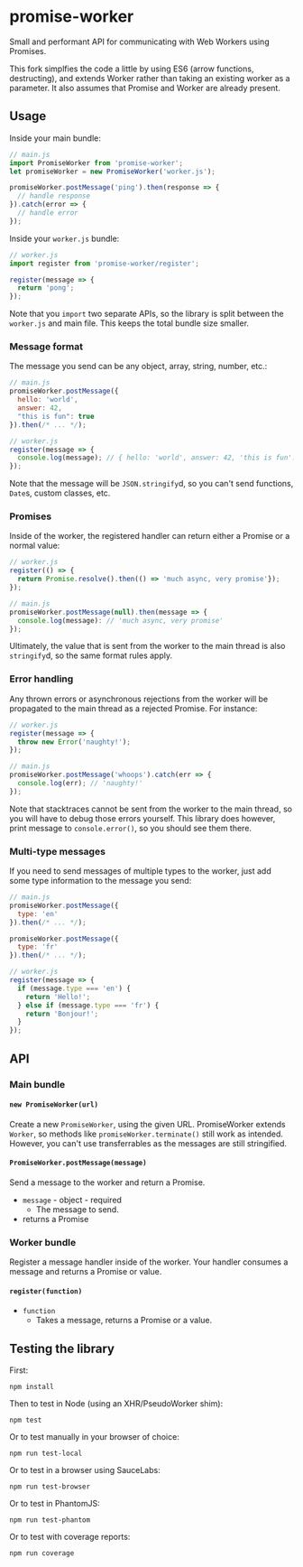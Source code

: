 promise-worker
====

Small and performant API for communicating with Web Workers using Promises. 

This fork simplfies the code a little by using ES6 (arrow functions, destructing), and extends Worker rather than taking an existing worker as a parameter. It also assumes that Promise and Worker are already present.

Usage
---

Inside your main bundle:

```js
// main.js
import PromiseWorker from 'promise-worker';
let promiseWorker = new PromiseWorker('worker.js');

promiseWorker.postMessage('ping').then(response => {
  // handle response
}).catch(error => {
  // handle error
});
```

Inside your `worker.js` bundle:

```js
// worker.js
import register from 'promise-worker/register';

register(message => {
  return 'pong';
});
```

Note that you `import` two separate APIs, so the library is split
between the `worker.js` and main file. This keeps the total bundle size smaller.

### Message format

The message you send can be any object, array, string, number, etc.:

```js
// main.js
promiseWorker.postMessage({
  hello: 'world',
  answer: 42,
  "this is fun": true
}).then(/* ... */);
```

```js
// worker.js
register(message => {
  console.log(message); // { hello: 'world', answer: 42, 'this is fun': true }
});
```
 
Note that the message will be `JSON.stringify`d, so you 
can't send functions, `Date`s, custom classes, etc.

### Promises

Inside of the worker, the registered handler can return either a Promise or a normal value:

```js
// worker.js
register(() => {
  return Promise.resolve().then(() => 'much async, very promise'});
});
```

```js
// main.js
promiseWorker.postMessage(null).then(message => {
  console.log(message): // 'much async, very promise'
});
```

Ultimately, the value that is sent from the worker to the main thread is also
`stringify`d, so the same format rules apply.

### Error handling

Any thrown errors or asynchronous rejections from the worker will
be propagated to the main thread as a rejected Promise. For instance:

```js
// worker.js
register(message => {
  throw new Error('naughty!');
});
```

```js
// main.js
promiseWorker.postMessage('whoops').catch(err => {
  console.log(err); // 'naughty!'
});
```

Note that stacktraces cannot be sent from the worker to the main thread, so you
will have to debug those errors yourself. This library does however, print
message to `console.error()`, so you should see them there.

### Multi-type messages

If you need to send messages of multiple types to the worker, just add
some type information to the message you send:

```js
// main.js
promiseWorker.postMessage({
  type: 'en'
}).then(/* ... */);

promiseWorker.postMessage({
  type: 'fr'
}).then(/* ... */);
```

```js
// worker.js
register(message => {
  if (message.type === 'en') {
    return 'Hello!';
  } else if (message.type === 'fr') {
    return 'Bonjour!';
  }
});
```

API
---

### Main bundle

#### `new PromiseWorker(url)`

Create a new `PromiseWorker`, using the given URL. PromiseWorker extends `Worker`, so methods like `promiseWorker.terminate()` still work as intended. However, you can't use transferrables as the messages are still stringified.

#### `PromiseWorker.postMessage(message)`

Send a message to the worker and return a Promise.

* `message` - object - required
  * The message to send.
* returns a Promise

### Worker bundle

Register a message handler inside of the worker. Your handler consumes a message
and returns a Promise or value.

#### `register(function)`

* `function`
  * Takes a message, returns a Promise or a value.


Testing the library
---

First:

    npm install

Then to test in Node (using an XHR/PseudoWorker shim):

    npm test

Or to test manually in your browser of choice:

    npm run test-local

Or to test in a browser using SauceLabs:

    npm run test-browser

Or to test in PhantomJS:

    npm run test-phantom

Or to test with coverage reports:

    npm run coverage
